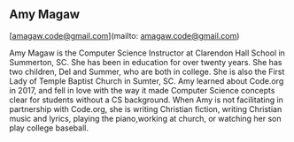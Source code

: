## Amy Magaw

[amagaw.code@gmail.com](mailto: amagaw.code@gmail.com)

Amy Magaw is the Computer Science Instructor at Clarendon Hall School in Summerton, SC. She has been in education for over twenty years.  She has two children, Del and Summer, who are both in college.  She is also the First Lady of Temple Baptist Church in Sumter, SC.  Amy learned about Code.org in 2017, and fell in love with the way it made Computer Science concepts clear for students without a CS background.  When Amy is not facilitating in partnership with Code.org, she is writing Christian fiction, writing Christian music and lyrics, playing the piano,working at church, or watching her son play college baseball.  